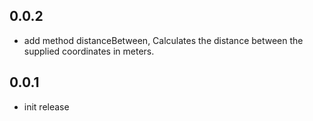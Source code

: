 
## 0.0.2

* add method distanceBetween, Calculates the distance between the supplied coordinates in meters.


## 0.0.1

* init release
